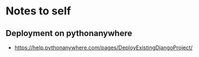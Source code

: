 # Notes to self

## Deployment on pythonanywhere

- https://help.pythonanywhere.com/pages/DeployExistingDjangoProject/

